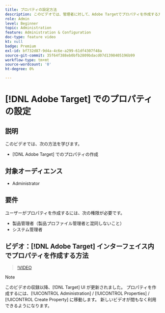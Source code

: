 ```yaml
---
title: プロパティの設定方法
description: このビデオでは、管理者に対して、Adobe Targetでプロパティを作成する方法を説明します。
role: Admin
level: Beginner
topic: Administration
feature: Administration & Configuration
doc-type: feature video
kt: null
badge: Premium
exl-id: bf732d87-9d4a-4c6e-a299-61df4307f48a
source-git-commit: 35f64f388eb0bfb2809bdacd07d1398405196b99
workflow-type: tm+mt
source-wordcount: '0'
ht-degree: 0%

---
```


# [!DNL Adobe Target] でのプロパティの設定

## 説明

このビデオでは、次の方法を学びます。

* [!DNL Adobe Target] でのプロパティの作成

## 対象オーディエンス

* Administrator

## 要件

ユーザーがプロパティを作成するには、次の権限が必要です。

* 製品管理者（製品プロファイル管理者と混同しないこと）
* システム管理者

## ビデオ：[!DNL Adobe Target] インターフェイス内でプロパティを作成する方法

>[!VIDEO](https://video.tv.adobe.com/v/18990/?quality=12)

>[!NOTE]
>
>このビデオの収録以降、[!DNL Target] UI が更新されました。 プロパティを作成するには、[!UICONTROL Administration] / [!UICONTROL Properties] / [!UICONTROL Create Property] に移動します。 新しいビデオが間もなく利用できるようになります。